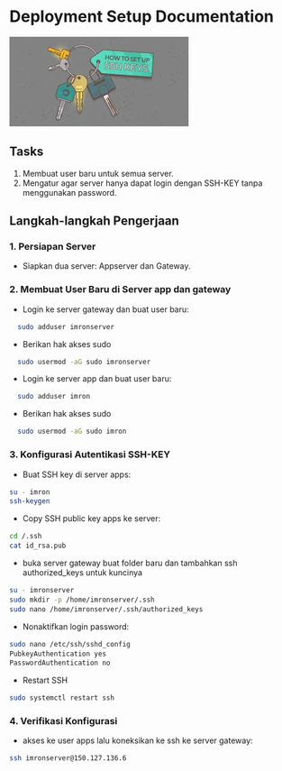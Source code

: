 # Deployment Setup Documentation
![ssh-keys](img/sshkeys.jpeg) <br>
## Tasks
1. Membuat user baru untuk semua server.
2. Mengatur agar server hanya dapat login dengan SSH-KEY tanpa menggunakan password.

## Langkah-langkah Pengerjaan

### 1. Persiapan Server
- Siapkan dua server: Appserver dan Gateway.

### 2. Membuat User Baru di Server app dan gateway 
- Login ke server gateway dan buat user baru:
```bash
  sudo adduser imronserver
```

- Berikan hak akses sudo
```bash
  sudo usermod -aG sudo imronserver
```

- Login ke server app dan buat user baru:
```bash
  sudo adduser imron
```

- Berikan hak akses sudo
```bash
  sudo usermod -aG sudo imron
```

### 3. Konfigurasi Autentikasi SSH-KEY
- Buat SSH key di server apps:
```bash
su - imron
ssh-keygen
```

- Copy SSH public key apps ke server:
```bash
cd /.ssh
cat id_rsa.pub
```
- buka server gateway buat folder baru dan tambahkan ssh authorized_keys untuk kuncinya
```bash
su - imronserver
sudo mkdir -p /home/imronserver/.ssh
sudo nano /home/imronserver/.ssh/authorized_keys
```

- Nonaktifkan login password:
```bash
sudo nano /etc/ssh/sshd_config
PubkeyAuthentication yes
PasswordAuthentication no
```
- Restart SSH
```bash
sudo systemctl restart ssh
```

### 4. Verifikasi Konfigurasi
-  akses ke user apps lalu koneksikan ke ssh ke server gateway:

```bash
ssh imronserver@150.127.136.6
```